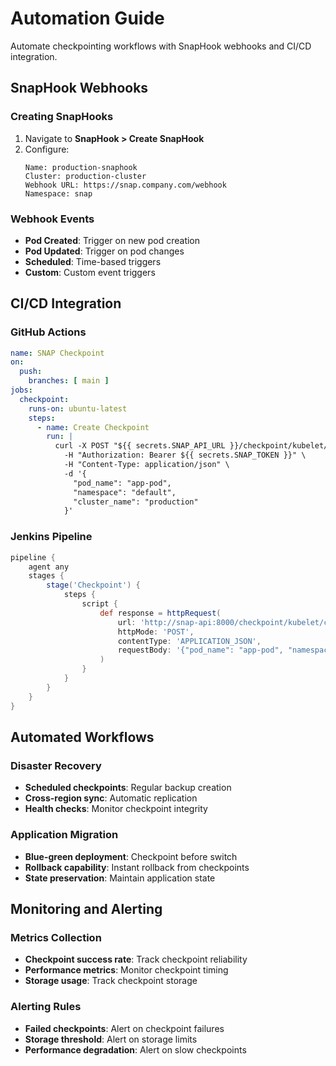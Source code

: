 # Automation Guide

Automate checkpointing workflows with SnapHook webhooks and CI/CD integration.

## SnapHook Webhooks

### Creating SnapHooks
1. Navigate to **SnapHook > Create SnapHook**
2. Configure:
   ```
   Name: production-snaphook
   Cluster: production-cluster
   Webhook URL: https://snap.company.com/webhook
   Namespace: snap
   ```

### Webhook Events
- **Pod Created**: Trigger on new pod creation
- **Pod Updated**: Trigger on pod changes
- **Scheduled**: Time-based triggers
- **Custom**: Custom event triggers

## CI/CD Integration

### GitHub Actions
```yaml
name: SNAP Checkpoint
on:
  push:
    branches: [ main ]
jobs:
  checkpoint:
    runs-on: ubuntu-latest
    steps:
      - name: Create Checkpoint
        run: |
          curl -X POST "${{ secrets.SNAP_API_URL }}/checkpoint/kubelet/checkpoint" \
            -H "Authorization: Bearer ${{ secrets.SNAP_TOKEN }}" \
            -H "Content-Type: application/json" \
            -d '{
              "pod_name": "app-pod",
              "namespace": "default",
              "cluster_name": "production"
            }'
```

### Jenkins Pipeline
```groovy
pipeline {
    agent any
    stages {
        stage('Checkpoint') {
            steps {
                script {
                    def response = httpRequest(
                        url: 'http://snap-api:8000/checkpoint/kubelet/checkpoint',
                        httpMode: 'POST',
                        contentType: 'APPLICATION_JSON',
                        requestBody: '{"pod_name": "app-pod", "namespace": "default"}'
                    )
                }
            }
        }
    }
}
```

## Automated Workflows

### Disaster Recovery
- **Scheduled checkpoints**: Regular backup creation
- **Cross-region sync**: Automatic replication
- **Health checks**: Monitor checkpoint integrity

### Application Migration
- **Blue-green deployment**: Checkpoint before switch
- **Rollback capability**: Instant rollback from checkpoints
- **State preservation**: Maintain application state

## Monitoring and Alerting

### Metrics Collection
- **Checkpoint success rate**: Track checkpoint reliability
- **Performance metrics**: Monitor checkpoint timing
- **Storage usage**: Track checkpoint storage

### Alerting Rules
- **Failed checkpoints**: Alert on checkpoint failures
- **Storage threshold**: Alert on storage limits
- **Performance degradation**: Alert on slow checkpoints

